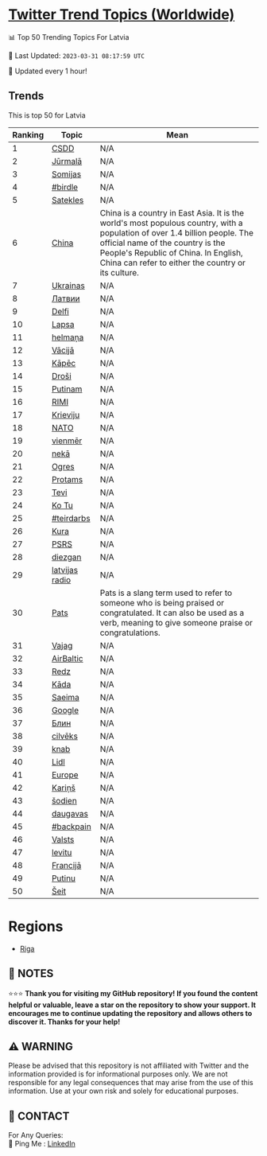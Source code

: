 [Twitter Trend Topics (Worldwide)](https://github.com/ErcinDedeoglu/Twitter-Trend-Topics)
==========


📊 Top 50 Trending Topics For Latvia

📆 Last Updated: `2023-03-31 08:17:59 UTC`

🔧 Updated every 1 hour!


## Trends

This is top 50 for Latvia

| Ranking | Topic | Mean |
| ------- | ------------ | ------------ |
| 1 | [CSDD](http://twitter.com/search?q=CSDD) | N/A |
| 2 | [Jūrmalā](http://twitter.com/search?q=J%c5%abrmal%c4%81) | N/A |
| 3 | [Somijas](http://twitter.com/search?q=Somijas) | N/A |
| 4 | [#birdle](http://twitter.com/search?q=%23birdle) | N/A |
| 5 | [Satekles](http://twitter.com/search?q=Satekles) | N/A |
| 6 | [China](http://twitter.com/search?q=China) | China is a country in East Asia. It is the world's most populous country, with a population of over 1.4 billion people. The official name of the country is the People's Republic of China. In English, China can refer to either the country or its culture. |
| 7 | [Ukrainas](http://twitter.com/search?q=Ukrainas) | N/A |
| 8 | [Латвии](http://twitter.com/search?q=%d0%9b%d0%b0%d1%82%d0%b2%d0%b8%d0%b8) | N/A |
| 9 | [Delfi](http://twitter.com/search?q=Delfi) | N/A |
| 10 | [Lapsa](http://twitter.com/search?q=Lapsa) | N/A |
| 11 | [helmaņa](http://twitter.com/search?q=helma%c5%86a) | N/A |
| 12 | [Vācijā](http://twitter.com/search?q=V%c4%81cij%c4%81) | N/A |
| 13 | [Kāpēc](http://twitter.com/search?q=K%c4%81p%c4%93c) | N/A |
| 14 | [Droši](http://twitter.com/search?q=Dro%c5%a1i) | N/A |
| 15 | [Putinam](http://twitter.com/search?q=Putinam) | N/A |
| 16 | [RIMI](http://twitter.com/search?q=RIMI) | N/A |
| 17 | [Krieviju](http://twitter.com/search?q=Krieviju) | N/A |
| 18 | [NATO](http://twitter.com/search?q=NATO) | N/A |
| 19 | [vienmēr](http://twitter.com/search?q=vienm%c4%93r) | N/A |
| 20 | [nekā](http://twitter.com/search?q=nek%c4%81) | N/A |
| 21 | [Ogres](http://twitter.com/search?q=Ogres) | N/A |
| 22 | [Protams](http://twitter.com/search?q=Protams) | N/A |
| 23 | [Tevi](http://twitter.com/search?q=Tevi) | N/A |
| 24 | [Ko Tu](http://twitter.com/search?q=Ko+Tu) | N/A |
| 25 | [#teirdarbs](http://twitter.com/search?q=%23teirdarbs) | N/A |
| 26 | [Kura](http://twitter.com/search?q=Kura) | N/A |
| 27 | [PSRS](http://twitter.com/search?q=PSRS) | N/A |
| 28 | [diezgan](http://twitter.com/search?q=diezgan) | N/A |
| 29 | [latvijas radio](http://twitter.com/search?q=latvijas+radio) | N/A |
| 30 | [Pats](http://twitter.com/search?q=Pats) | Pats is a slang term used to refer to someone who is being praised or congratulated. It can also be used as a verb, meaning to give someone praise or congratulations. |
| 31 | [Vajag](http://twitter.com/search?q=Vajag) | N/A |
| 32 | [AirBaltic](http://twitter.com/search?q=AirBaltic) | N/A |
| 33 | [Redz](http://twitter.com/search?q=Redz) | N/A |
| 34 | [Kāda](http://twitter.com/search?q=K%c4%81da) | N/A |
| 35 | [Saeima](http://twitter.com/search?q=Saeima) | N/A |
| 36 | [Google](http://twitter.com/search?q=Google) | N/A |
| 37 | [Блин](http://twitter.com/search?q=%d0%91%d0%bb%d0%b8%d0%bd) | N/A |
| 38 | [cilvēks](http://twitter.com/search?q=cilv%c4%93ks) | N/A |
| 39 | [knab](http://twitter.com/search?q=knab) | N/A |
| 40 | [Lidl](http://twitter.com/search?q=Lidl) | N/A |
| 41 | [Europe](http://twitter.com/search?q=Europe) | N/A |
| 42 | [Kariņš](http://twitter.com/search?q=Kari%c5%86%c5%a1) | N/A |
| 43 | [šodien](http://twitter.com/search?q=%c5%a1odien) | N/A |
| 44 | [daugavas](http://twitter.com/search?q=daugavas) | N/A |
| 45 | [#backpain](http://twitter.com/search?q=%23backpain) | N/A |
| 46 | [Valsts](http://twitter.com/search?q=Valsts) | N/A |
| 47 | [levitu](http://twitter.com/search?q=levitu) | N/A |
| 48 | [Francijā](http://twitter.com/search?q=Francij%c4%81) | N/A |
| 49 | [Putinu](http://twitter.com/search?q=Putinu) | N/A |
| 50 | [Šeit](http://twitter.com/search?q=%c5%a0eit) | N/A |



# Regions

* [Riga](</Latvia/Riga.md>)



## 📝 NOTES

⭐⭐⭐ **Thank you for visiting my GitHub repository! If you found the content helpful or valuable, leave a star on the repository to show your support. It encourages me to continue updating the repository and allows others to discover it. Thanks for your help!**


## ⚠️ WARNING

Please be advised that this repository is not affiliated with Twitter and the information provided is for informational purposes only. We are not responsible for any legal consequences that may arise from the use of this information. Use at your own risk and solely for educational purposes.


## 📨 CONTACT

 For Any Queries:  
            🏓 Ping Me : [LinkedIn](https://www.linkedin.com/in/ercindedeoglu/)
